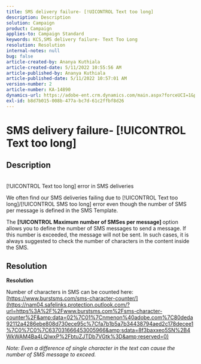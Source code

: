 ```yaml
---
title: SMS delivery failure- [!UICONTROL Text too long]
description: Description
solution: Campaign
product: Campaign
applies-to: Campaign Standard
keywords: KCS,SMS delivery failure- Text Too Long
resolution: Resolution
internal-notes: null
bug: false
article-created-by: Ananya Kuthiala
article-created-date: 5/11/2022 10:55:56 AM
article-published-by: Ananya Kuthiala
article-published-date: 5/11/2022 10:57:01 AM
version-number: 2
article-number: KA-14890
dynamics-url: https://adobe-ent.crm.dynamics.com/main.aspx?forceUCI=1&pagetype=entityrecord&etn=knowledgearticle&id=3ff419ea-18d1-ec11-a7b5-0022480a8e40
exl-id: b8d7b015-008b-477a-bc7d-61c2ffbf8d26
---
```

# SMS delivery failure- [!UICONTROL Text too long]

## Description

<br>[!UICONTROL Text too long] error in SMS deliveries

We often find our SMS deliveries failing due to [!UICONTROL Text too long]/[!UICONTROL SMS too long] error even though the number of SMS per message is defined in the SMS Template.

The <b>[!UICONTROL Maximum number of SMSes per message] </b>option allows you to define the number of SMS messages to send a message. If this number is exceeded, the message will not be sent. In such cases, it is always suggested to check the number of characters in the content inside the SMS.

## Resolution

<b>Resolution</b>

Number of characters in SMS can be counted here: [https://www.burstsms.com/sms-character-counter/](https://nam04.safelinks.protection.outlook.com/?url=https%3A%2F%2Fwww.burstsms.com%2Fsms-character-counter%2F&amp;data=02%7C01%7Cnmenon%40adobe.com%7C80deda92112a4286ebe808d730ece95c%7Cfa7b1b5a7b34438794aed2c178decee1%7C0%7C0%7C637031666453005966&amp;sdata=8f3baxxeo5SN%2B4WkWAM4Ba4LQIwxP%2FbtuZJTDb7VGtk%3D&amp;reserved=0)


*Note: Even a difference of single character in the text can cause the number of SMS message to exceed.*
